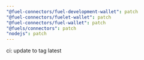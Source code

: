 ```yaml
---
"@fuel-connectors/fuel-development-wallet": patch
"@fuel-connectors/fuelet-wallet": patch
"@fuel-connectors/fuel-wallet": patch
"@fuels/connectors": patch
"nodejs": patch
---
```


ci: update to tag latest
